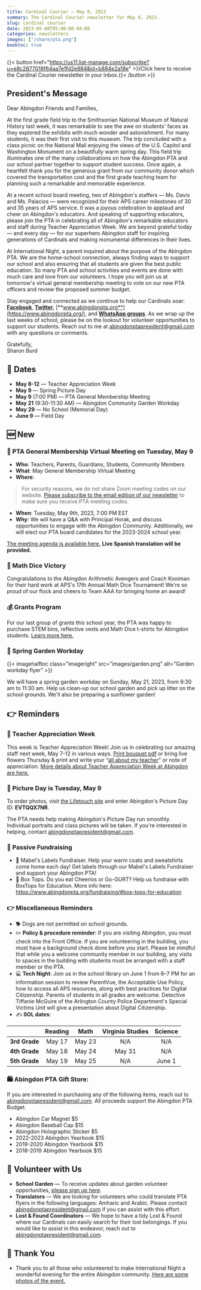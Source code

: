```yaml
---
title: Cardinal Courier — May 8, 2023
summary: The Cardinal Courier newsletter for May 8, 2023.
slug: cardinal courier
date: 2023-05-08T05:00:00-04:00
categories: newsletters
images: ["/share/pta.png"]
booktoc: true
---
```


{{< button href="https://us11.list-manage.com/subscribe?u=e8c2877018f64aa7e1fd2e884&id=b884e2a18e" >}}Click here to receive the Cardinal Courier newsletter in your inbox.{{< /button >}}

## President's Message

Dear Abingdon Friends and Families,

At the first grade field trip to the Smithsonian National Museum of Natural History last week, it was remarkable to see the awe on students' faces as they explored the exhibits with much wonder and astonishment. For many students, it was their first visit to this museum. The trip concluded with a class picnic on the National Mall enjoying the views of the U.S. Capitol and Washington Monument on a beautifully warm spring day. This field trip illuminates one of the many collaborations on how the Abingdon PTA and our school partner together to support student success. Once again, a heartfelt thank you for the generous grant from our community donor which covered the transportation cost and the first grade teaching team for planning such a remarkable and memorable experience.

At a recent school board meeting, two of Abingdon's staffers — Ms. Davis and Ms. Palacios — were recognized for their APS career milestones of 30 and 35 years of APS service. It was a joyous celebration to applaud and cheer on Abingdon's educators. And speaking of supporting educators, please join the PTA in celebrating all of Abingdon's remarkable educators and staff during Teacher Appreciation Week. We are beyond grateful today — and every day — for our superhero Abingdon staff for inspiring generations of Cardinals and making monumental differences in their lives.

At International Night, a parent inquired about the purpose of the Abingdon PTA. We are the home-school connection, always finding ways to support our school and also ensuring that all students are given the best public education. So many PTA and school activities and events are done with much care and love from our volunteers. I hope you will join us at tomorrow's virtual general membership meeting to vote on our new PTA officers and review the proposed summer budget. 

Stay engaged and connected as we continue to help our Cardinals soar:  [**Facebook**](https://www.facebook.com/AbingdonElementaryPTA), [**Twitter**](https://twitter.com/AbingdonPTA), [**www.abingdonpta.org**](https://www.abingdonpta.org/), and [**WhatsApp groups**](https://www.abingdonpta.org/whatsapp/). As we wrap up the last weeks of school, please be on the lookout for volunteer opportunities to support our students. Reach out to me at [abingdonptapresident@gmail.com](mailto:abingdonptapresident@gmail.com) with any questions or comments. 

Gratefully,  
Sharon Burd

## 📅 Dates

- **May 8-12** — Teacher Appreciation Week
- **May 9** — Spring Picture Day
- **May 9** (7:00 PM) — PTA General Membership Meeting
- **May 21** (9:30-11:30 AM) — Abingdon Community Garden Workday 
- **May 29** — No School (Memorial Day)
- **June 9** — Field Day

## 🆕 New

### 👋 PTA General Membership Virtual Meeting on Tuesday, May 9

- **Who**: Teachers, Parents, Guardians, Students, Community Members
- **What**: May General Membership Virtual Meeting
- **Where**:
> For security reasons, we do not share Zoom meeting codes on our website. [Please subscribe to the email edition of our newsletter](https://us11.list-manage.com/subscribe?u=e8c2877018f64aa7e1fd2e884&id=b884e2a18e) to make sure you receive PTA meeting codes. 
- **When**: Tuesday, May 9th, 2023, 7:00 PM EST
- **Why**: We will have a Q&A with Principal Horak, and discuss opportunities to engage with the Abingdon Community. Additionally, we will elect our PTA board candidates for the 2023-2024 school year.

[The meeting agenda is available here.](/agendas/2023-05-09) **Live Spanish translation will be provided.**

### 🎲 Math Dice Victory

Congratulations to the Abingdon Arithmetic Avengers and Coach Kooiman for their hard work at APS's 17th Annual Math Dice Tournament! We're so proud of our flock and cheers to Team AAA for bringing home an award!

### 💰 Grants Program

For our last group of grants this school year, the PTA was happy to purchase STEM bins, reflective vests and Math Dice t-shirts for Abingdon students. [Learn more here.](https://www.abingdonpta.org/2023/05/06/grants/)

### 🌱 Spring Garden Workday

{{< imagehalftoc class="imageright" src="images/garden.png" alt="Garden workday flyer" >}}

We will have a spring garden workday on Sunday, May 21, 2023, from 9:30 am to 11:30 am. Help us clean-up our school garden and pick up litter on the school grounds. We'll also be preparing a sunflower garden!

<p style="clear:right;"></p>

## 👉 Reminders

### 🙏 Teacher Appreciation Week

This week is Teacher Appreciation Week! Join us in celebrating our amazing staff next week, May 7-12 in various ways. [Print bouquet pdf](https://www.abingdonpta.org/2023/05/02/teacher-appreciation-week/images/teacher-flower-page.pdf) or bring live flowers Thursday & print and write your “[all about my teacher](https://www.abingdonpta.org/2023/05/02/teacher-appreciation-week/images/All-about-my-teacher.pdf)” or note of appreciation. [More details about Teacher Appreciation Week at Abingdon are here.](https://www.abingdonpta.org/2023/05/02/teacher-appreciation-week/)

### 📸 Picture Day is Tuesday, May 9

To order photos, visit [the Lifetouch site](https://my.lifetouch.com/mylifetouch/#/) and enter Abingdon's Picture Day ID: **EVTQQX7NR**.

The PTA needs help making Abingdon's Picture Day run smoothly. Individual portraits and class pictures will be taken. If you're interested in helping, contact abingdonptapresident@gmail.com.

### 💸 Passive Fundraising

- 🧥 Mabel's Labels Fundraiser. Help your warm coats and sweatshirts come home each day! Get labels through our Mabel's Labels Fundraiser and support your Abingdon PTA!
- 🥞 Box Tops. Do you eat Cheerios or Go-GURT? Help us fundraise with BoxTops for Education. More info here: https://www.abingdonpta.org/fundraising/#box-tops-for-education

### 👉 Miscellaneous Reminders

- 🐕 Dogs are not permitted on school grounds.
- ✏️ **Policy & procedure reminder**: If you are visiting Abingdon, you must check into the Front Office. If you are volunteering in the building, you must have a background check done before you start. Please be mindful that while you a welcome community member in our building, any visits to spaces in the building with students must be arranged with a staff member or the PTA.
- 💻 **Tech Night**: Join us in the school library on June 1 from 6–7 PM for an information session to review ParentVue, the Acceptable Use Policy, how to access all APS resources, along with best practices for Digital Citizenship. Parents of students in all grades are welcome. Detective Tiffanie McGuire of the Arlington County Police Department's Special Victims Unit will give a presentation about Digital Citizenship.
- ✍️ **SOL dates**:

| | Reading | Math | Virginia Studies | Science |
| :-: | :-: | :-: | :-: | :-: |
| **3rd Grade** | May 17 | May 23 | N/A    | N/A     |
| **4th Grade** | May 18 | May 24 | May 31 | N/A     |
| **5th Grade** | May 19 | May 25 | N/A    | June 1  |

### 🛍️ Abingdon PTA Gift Store: 
If you are interested in purchasing any of the following items, reach out to abingdonptapresident@gmail.com. All proceeds support the Abingdon PTA Budget.

- Abingdon Car Magnet $5
- Abingdon Baseball Cap $15
- Abingdon Holographic Sticker $5
- 2022-2023 Abingdon Yearbook $15
- 2019-2020 Abingdon Yearbook $15
- 2018-2019 Abingdon Yearbook $15

## 🫶 Volunteer with Us

- **School Garden** — To receive updates about garden volunteer opportunities, [please sign up here](https://us10.list-manage.com/subscribe?u=f9c2cb9188c78232702100f91&id=50d30d2a32).
- **Translators** — We are looking for volunteers who could translate PTA flyers in the following languages: Amharic and Arabic. Please contact abingdonptapresident@gmail.com if you can assist with this effort.
- **Lost & Found Coordinators** — We hope to have a tidy Lost & Found where our Cardinals can easily search for their lost belongings. If you would like to assist in this endeavor, reach out to abingdonptapresident@gmail.com.

## 🙏 Thank You

- Thank you to all those who volunteered to make International Night a wonderful evening for the entire Abingdon community. [Here are some photos of the event.](https://www.abingdonpta.org/2023/05/01/international-night-photos/)